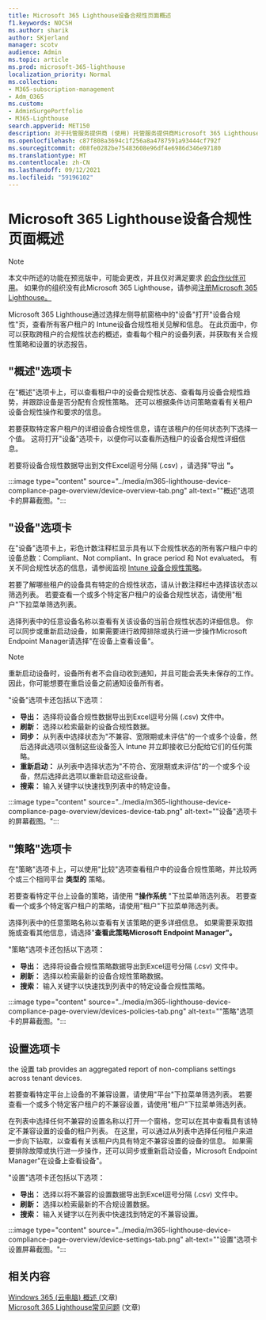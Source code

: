 ```yaml
---
title: Microsoft 365 Lighthouse设备合规性页面概述
f1.keywords: NOCSH
ms.author: sharik
author: SKjerland
manager: scotv
audience: Admin
ms.topic: article
ms.prod: microsoft-365-lighthouse
localization_priority: Normal
ms.collection:
- M365-subscription-management
- Adm_O365
ms.custom:
- AdminSurgePortfolio
- M365-Lighthouse
search.appverid: MET150
description: 对于托管服务提供商 (使用) 托管服务提供商Microsoft 365 Lighthouse，请了解"设备合规性"页。
ms.openlocfilehash: c87f808a3694c1f256a8a4787591a93444cf792f
ms.sourcegitcommit: d08fe0282be75483608e96df4e6986d346e97180
ms.translationtype: MT
ms.contentlocale: zh-CN
ms.lasthandoff: 09/12/2021
ms.locfileid: "59196102"
---
```

# <a name="microsoft-365-lighthouse-device-compliance-page-overview"></a>Microsoft 365 Lighthouse设备合规性页面概述

> [!NOTE]
> 本文中所述的功能在预览版中，可能会更改，并且仅对满足要求 [的合作伙伴可用](m365-lighthouse-requirements.md)。 如果你的组织没有此Microsoft 365 Lighthouse，请参阅[注册Microsoft 365 Lighthouse。](m365-lighthouse-sign-up.md)

Microsoft 365 Lighthouse通过选择左侧导航窗格中的"设备"打开"设备合规性"页，查看所有客户租户的 Intune设备合规性相关见解和信息。 在此页面中，你可以获取跨租户的合规性状态的概述，查看每个租户的设备列表，并获取有关合规性策略和设置的状态报告。

## <a name="overview-tab"></a>"概述"选项卡  
  
在"概述"选项卡上，可以查看租户中的设备合规性状态、查看每月设备合规性趋势，并跟踪设备是否分配有合规性策略。 还可以根据条件访问策略查看有关租户设备合规性操作和要求的信息。 

若要获取特定客户租户的详细设备合规性信息，请在该租户的任何状态列下选择一个值。 这将打开"设备"选项卡，以便你可以查看所选租户的设备合规性详细信息。

若要将设备合规性数据导出到文件Excel逗号分隔 (.csv) ，请选择"导出 **"。**

:::image type="content" source="../media/m365-lighthouse-device-compliance-page-overview/device-overview-tab.png" alt-text="&quot;概述&quot;选项卡的屏幕截图。":::

## <a name="devices-tab"></a>"设备"选项卡

在"设备"选项卡上，彩色计数注释栏显示具有以下合规性状态的所有客户租户中的设备总数：Compliant、Not compliant、In grace period 和 Not evaluated。 有关不同合规性状态的信息，请参阅监视 [Intune 设备合规性策略](/mem/intune/protect/compliance-policy-monitor)。

若要了解哪些租户的设备具有特定的合规性状态，请从计数注释栏中选择该状态以筛选列表。 若要查看一个或多个特定客户租户的设备合规性状态，请使用"租户"下拉菜单筛选列表。

选择列表中的任意设备名称以查看有关该设备的当前合规性状态的详细信息。 你可以同步或重新启动设备，如果需要进行故障排除或执行进一步操作Microsoft Endpoint Manager请选择"在设备上查看设备"。

> [!NOTE]
> 重新启动设备时，设备所有者不会自动收到通知，并且可能会丢失未保存的工作。 因此，你可能想要在重启设备之前通知设备所有者。

"设备"选项卡还包括以下选项：

- **导出：** 选择将设备合规性数据导出到Excel逗号分隔 (.csv) 文件中。
- **刷新：** 选择以检索最新的设备合规性数据。
- **同步：** 从列表中选择状态为"不兼容、宽限期或未评估"的一个或多个设备，然后选择此选项以强制这些设备签入 Intune 并立即接收已分配给它们的任何策略。
- **重新启动：** 从列表中选择状态为"不符合、宽限期或未评估"的一个或多个设备，然后选择此选项以重新启动这些设备。
- **搜索：** 输入关键字以快速找到列表中的特定设备。
 
:::image type="content" source="../media/m365-lighthouse-device-compliance-page-overview/devices-device-tab.png" alt-text="&quot;设备&quot;选项卡的屏幕截图。":::

## <a name="policies-tab"></a>"策略"选项卡

在"策略"选项卡上，可以使用"比较"选项查看租户中的设备合规性策略，并比较两个或三个相同平台 **类型的** 策略。

若要查看特定平台上设备的策略，请使用 **"操作系统** "下拉菜单筛选列表。 若要查看一个或多个特定客户租户的策略，请使用"租户"下拉菜单筛选列表。

选择列表中的任意策略名称以查看有关该策略的更多详细信息。 如果需要采取措施或查看其他信息，请选择"**查看此策略Microsoft Endpoint Manager"。**

"策略"选项卡还包括以下选项：

- **导出：** 选择将设备合规性策略数据导出到Excel逗号分隔 (.csv) 文件中。
- **刷新：** 选择以检索最新的设备合规性策略数据。
- **搜索：** 输入关键字以快速找到列表中的特定设备合规性策略。

:::image type="content" source="../media/m365-lighthouse-device-compliance-page-overview/devices-policies-tab.png" alt-text="&quot;策略&quot;选项卡的屏幕截图。":::

## <a name="settings-tab"></a>设置选项卡

the 设置 tab provides an aggregated report of non-complians settings across tenant devices. 

若要查看特定平台上设备的不兼容设置，请使用"平台"下拉菜单筛选列表。  若要查看一个或多个特定客户租户的不兼容设置，请使用"租户"下拉菜单筛选列表。

在列表中选择任何不兼容的设置名称以打开一个窗格，您可以在其中查看具有该特定不兼容设置的设备的租户列表。 在这里，可以通过从列表中选择任何租户来进一步向下钻取，以查看有关该租户内具有特定不兼容设置的设备的信息。 如果需要排除故障或执行进一步操作，还可以同步或重新启动设备，Microsoft Endpoint Manager"在设备上查看设备"。

"设置"选项卡还包括以下选项：

- **导出：** 选择以将不兼容的设置数据导出到Excel逗号分隔 (.csv) 文件中。
- **刷新：** 选择以检索最新的不合规设置数据。
- **搜索：** 输入关键字以在列表中快速找到特定的不兼容设置。

:::image type="content" source="../media/m365-lighthouse-device-compliance-page-overview/device-settings-tab.png" alt-text="&quot;设置&quot;选项卡设置屏幕截图。":::

## <a name="related-content"></a>相关内容

[Windows 365 (云电脑) 概述 (](m365-lighthouse-win365-page-overview.md)文章) \
[Microsoft 365 Lighthouse常见问题](m365-lighthouse-faq.yml) (文章) 
